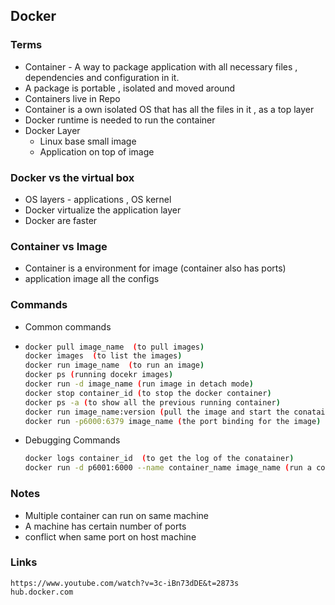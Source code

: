 ## Docker 

### Terms 

- Container - A way to package application with all necessary files , dependencies and configuration in it.
- A package is portable , isolated and moved around
- Containers live in Repo
- Container is a own isolated OS that has all the files in it , as a top layer
- Docker runtime is needed to run the container 
- Docker Layer
  - Linux base small image
  - Application on top of image

### Docker vs the virtual box 

- OS layers - applications , OS kernel
- Docker virtualize the application layer
- Docker are faster

### Container vs Image 

- Container is a environment for image (container also has ports)
- application image all the configs

### Commands 

- Common commands

- ```sh
  docker pull image_name  (to pull images)
  docker images  (to list the images)
  docker run image_name  (to run an image)
  docker ps (running docekr images)
  docker run -d image_name (run image in detach mode)
  docker stop container_id (to stop the docker container)
  docker ps -a (to show all the previous running container)
  docker run image_name:version (pull the image and start the conatainer)
  docker run -p6000:6379 image_name (the port binding for the image)
  
  ```

- Debugging Commands

  ```sh
  docker logs container_id  (to get the log of the conatainer)
  docker run -d p6001:6000 --name container_name image_name (run a container with the specified name)
  
  ```

  

### Notes 

- Multiple container can run on same machine
- A machine has certain number of ports
- conflict when same port on host machine





### Links 

```
https://www.youtube.com/watch?v=3c-iBn73dDE&t=2873s
hub.docker.com
```

